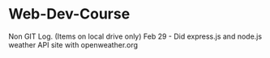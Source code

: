# Web-Dev-Course
Non GIT Log. (Items on local drive only)
Feb 29 - Did express.js and node.js weather API site with openweather.org
